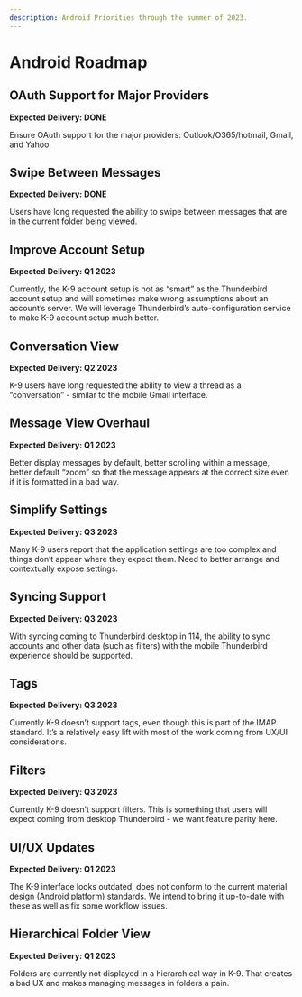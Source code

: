```yaml
---
description: Android Priorities through the summer of 2023.
---
```


# Android Roadmap

## OAuth Support for Major Providers

**Expected Delivery: DONE**

Ensure OAuth support for the major providers: Outlook/O365/hotmail, Gmail, and Yahoo.

## Swipe Between Messages

**Expected Delivery: DONE**

Users have long requested the ability to swipe between messages that are in the current folder being viewed.

## Improve Account Setup

**Expected Delivery: Q1 2023**

Currently, the K-9 account setup is not as “smart” as the Thunderbird account setup and will sometimes make wrong assumptions about an account’s server. We will leverage Thunderbird’s auto-configuration service to make K-9 account setup much better.

## Conversation View

**Expected Delivery: Q2 2023**

K-9 users have long requested the ability to view a thread as a “conversation” - similar to the mobile Gmail interface.

## Message View Overhaul

**Expected Delivery: Q1 2023**

Better display messages by default, better scrolling within a message, better default “zoom” so that the message appears at the correct size even if it is formatted in a bad way.

## Simplify Settings

**Expected Delivery: Q3 2023**

Many K-9 users report that the application settings are too complex and things don’t appear where they expect them. Need to better arrange and contextually expose settings.

## Syncing Support

**Expected Delivery: Q3 2023**

With syncing coming to Thunderbird desktop in 114, the ability to sync accounts and other data (such as filters) with the mobile Thunderbird experience should be supported.

## **Tags**

&#x20;**Expected Delivery: Q3 2023**

Currently K-9 doesn’t support tags, even though this is part of the IMAP standard. It’s a relatively easy lift with most of the work coming from UX/UI considerations.

## **Filters**

**Expected Delivery: Q3 2023**

Currently K-9 doesn’t support filters. This is something that users will expect coming from desktop Thunderbird - we want feature parity here.

## **UI/UX Updates**

**Expected Delivery: Q1 2023**

The K-9 interface looks outdated, does not conform to the current material design (Android platform) standards. We intend to bring it up-to-date with these as well as fix some workflow issues.

## Hierarchical Folder View

**Expected Delivery: Q1 2023**

Folders are currently not displayed in a hierarchical way in K-9. That creates a bad UX and makes managing messages in folders a pain.
